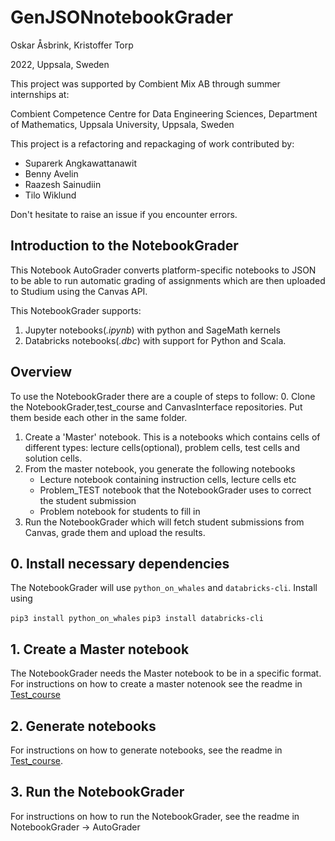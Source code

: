 # GenJSONnotebookGrader

Oskar Åsbrink, Kristoffer Torp

2022, Uppsala, Sweden

This project was supported by Combient Mix AB through summer internships at:

Combient Competence Centre for Data Engineering Sciences, 
Department of Mathematics, 
Uppsala University, Uppsala, Sweden


This project is a refactoring and repackaging of work contributed by:
- Suparerk Angkawattanawit
- Benny Avelin
- Raazesh Sainudiin
- Tilo Wiklund

Don't hesitate to raise an issue if you encounter errors.

## Introduction to the NotebookGrader

This Notebook AutoGrader converts platform-specific notebooks to JSON to be able to run automatic grading of assignments which are then uploaded to Studium using the Canvas API.


This NotebookGrader supports:

1. Jupyter notebooks(*.ipynb*) with python and SageMath kernels
2. Databricks notebooks(*.dbc*) with support for Python and Scala.


## Overview

To use the NotebookGrader there are a couple of steps to follow:
0. Clone the NotebookGrader,test_course and CanvasInterface repositories. Put them beside each other in the same folder.
1. Create a 'Master' notebook. This is a notebooks which contains cells of different types: lecture cells(optional),  problem cells, test cells and solution cells. 
2. From the master notebook, you generate the following notebooks
    - Lecture notebook containing instruction cells, lecture cells etc
    - Problem_TEST notebook that the NotebookGrader uses to correct the student submission
    - Problem notebook for students to fill in
3. Run the NotebookGrader which will fetch student submissions from Canvas, grade them and upload the results.

## 0. Install necessary dependencies
The NotebookGrader will use `python_on_whales` and `databricks-cli`. Install using

`pip3 install python_on_whales`
`pip3 install databricks-cli`

## 1. Create a Master notebook
The NotebookGrader needs the Master notebook to be in a specific format.
For instructions on how to create a master notenook see the readme in [Test_course](https://github.com/datascience-intro/test_course)

## 2. Generate notebooks
For instructions on how to generate notebooks, see the readme in [Test_course](https://github.com/datascience-intro/test_course).

## 3. Run the NotebookGrader
For instructions on how to run the NotebookGrader, see the readme in NotebookGrader -> AutoGrader





